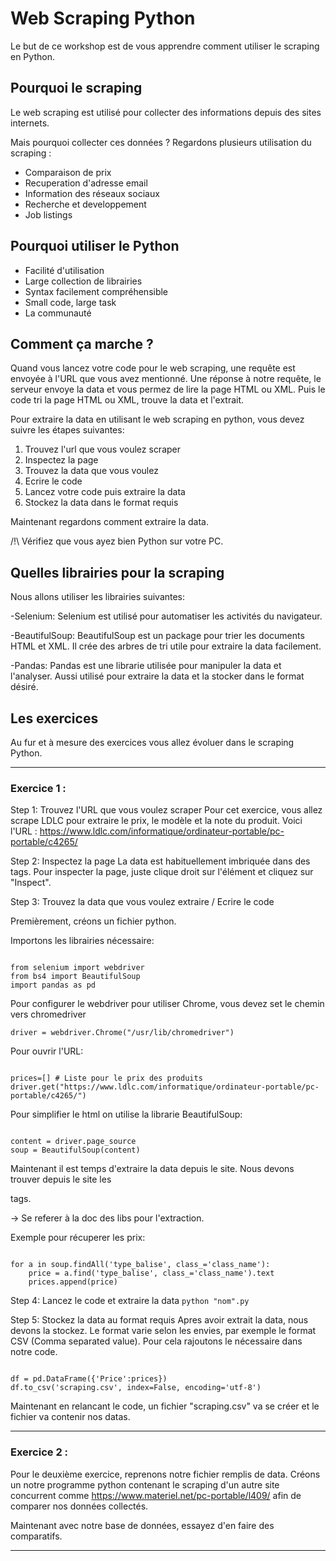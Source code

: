 # Web Scraping Python

Le but de ce workshop est de vous apprendre comment utiliser le scraping en Python.

## Pourquoi le scraping

Le web scraping est utilisé pour collecter des informations depuis des sites internets.

Mais pourquoi collecter ces données ?
Regardons plusieurs utilisation du scraping :
 - Comparaison de prix
 - Recuperation d'adresse email
 - Information des réseaux sociaux
 - Recherche et developpement
 - Job listings
 
## Pourquoi utiliser le Python

- Facilité d'utilisation
- Large collection de librairies
- Syntax facilement compréhensible
- Small code, large task
- La communauté

## Comment ça marche ?

Quand vous lancez votre code pour le web scraping, une requête est envoyée à l'URL que vous avez mentionné. Une réponse à notre requête, le serveur envoye la data et vous permez de lire la page HTML ou XML. Puis le code tri la page HTML ou XML, trouve la data et l'extrait.

Pour extraire la data en utilisant le web scraping en python, vous devez suivre les étapes suivantes:

1. Trouvez l'url que vous voulez scraper
2. Inspectez la page
3. Trouvez la data que vous voulez
4. Ecrire le code
5. Lancez votre code puis extraire la data
6. Stockez la data dans le format requis

Maintenant regardons comment extraire la data.

/!\ Vérifiez que vous ayez bien Python sur votre PC.

## Quelles librairies pour la scraping

Nous allons utiliser les librairies suivantes:

-Selenium: Selenium est utilisé pour automatiser les activités du navigateur.

-BeautifulSoup: BeautifulSoup est un package pour trier les documents HTML et XML. Il crée des arbres de tri utile pour extraire la data facilement.

-Pandas: Pandas est une librarie utilisée pour manipuler la data et l'analyser. Aussi utilisé pour extraire la data et la stocker dans le format désiré.

## Les exercices

Au fur et à mesure des exercices vous allez évoluer dans le scraping Python.

----------------------------
### Exercice 1 : 

Step 1: Trouvez l'URL que vous voulez scraper
Pour cet exercice, vous allez scrape LDLC pour extraire le prix, le modèle et la note du produit.
Voici l'URL : https://www.ldlc.com/informatique/ordinateur-portable/pc-portable/c4265/

Step 2: Inspectez la page
La data est habituellement imbriquée dans des tags. Pour inspecter la page, juste clique droit sur l'élément et cliquez sur "Inspect".

Step 3: Trouvez la data que vous voulez extraire / Ecrire le code

Premièrement, créons un fichier python.

Importons les librairies nécessaire:
<pre><code>
from selenium import webdriver
from bs4 import BeautifulSoup
import pandas as pd
</code></pre>

Pour configurer le webdriver pour utiliser Chrome, vous devez set le chemin vers chromedriver

`driver = webdriver.Chrome("/usr/lib/chromedriver")`

Pour ouvrir l'URL:
<pre><code>
prices=[] # Liste pour le prix des produits
driver.get("https://www.ldlc.com/informatique/ordinateur-portable/pc-portable/c4265/")
</code></pre>

Pour simplifier le html on utilise la librarie BeautifulSoup:
<pre><code>
content = driver.page_source
soup = BeautifulSoup(content)
</code></pre>

Maintenant il est temps d'extraire la data depuis le site. Nous devons trouver depuis le site les <div> tags.

-> Se referer à la doc des libs pour l'extraction.

Exemple pour récuperer les prix:

<pre><code>
for a in soup.findAll('type_balise', class_='class_name'):
    price = a.find('type_balise', class_='class_name').text
    prices.append(price)
</code></pre>
 
 Step 4: Lancez le code et extraire la data
`python "nom".py`

Step 5: Stockez la data au format requis
Apres avoir extrait la data, nous devons la stockez. Le format varie selon les envies, par exemple le format CSV (Comma separated value). Pour cela rajoutons le nécessaire dans notre code.

<pre><code>
df = pd.DataFrame({'Price':prices})
df.to_csv('scraping.csv', index=False, encoding='utf-8')
</code></pre>

Maintenant en relancant le code, un fichier "scraping.csv" va se créer et le fichier va contenir nos datas.

----------------------------
### Exercice 2 :

Pour le deuxième exercice, reprenons notre fichier remplis de data.
Créons un notre programme python contenant le scraping d'un autre site concurrent comme https://www.materiel.net/pc-portable/l409/ afin de comparer nos données collectés.

Maintenant avec notre base de données, essayez d'en faire des comparatifs.

----------------------------
